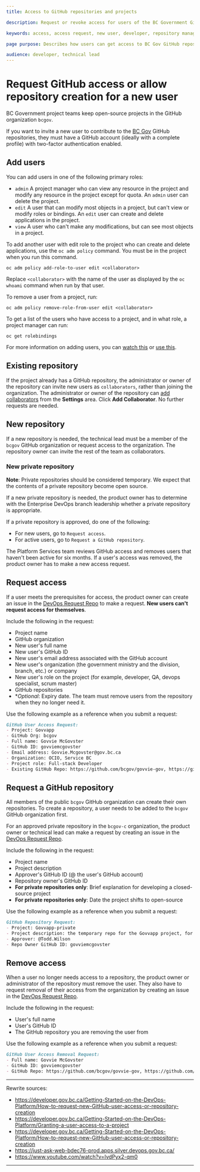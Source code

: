 ```yaml
---
title: Access to GitHub repositories and projects

description: Request or revoke access for users of the BC Government GitHub repositories.

keywords: access, access request, new user, developer, repository management, GitHub management

page purpose: Describes how users can get access to BC Gov GitHub repositories and projects, different types of access, and how to revoke a user's access.

audience: developer, technical lead
---
```


# Request GitHub access or allow repository creation for a new user

BC Government project teams keep open-source projects in the GitHub organization `bcgov`.

If you want to invite a new user to contribute to the [BC Gov](https://github.com/orgs/bcgov/dashboard) GitHub repositories, they must have a GitHub account (ideally with a complete profile) with two-factor authentication enabled.

## Add users

You can add users in one of the following primary roles:

* ``admin`` A project manager who can view any resource in the project and modify any resource in the project except for quota.  An ``admin`` user can delete the project.
* ``edit`` A user that can modify most objects in a project, but can't view or modify roles or bindings. An ``edit`` user can create and delete applications in the project.
* ``view`` A user who can't make any modifications, but can see most objects in a project.

To add another user with edit role to the project who can create and delete applications, use the ``oc adm policy`` command. You must be in the project when you run this command.

```
oc adm policy add-role-to-user edit <collaborator>
```

Replace ``<collaborator>`` with the name of the user as displayed by the ``oc whoami`` command when run by that user.

To remove a user from a project, run:

```
oc adm policy remove-role-from-user edit <collaborator>
```
To get a list of the users who have access to a project, and in what role, a project manager can run:
```
oc get rolebindings
```
For more information on adding users, you can [watch this](https://www.youtube.com/watch?v=IvdPyx2-qm0) or [use this](https://just-ask-web-bdec76-prod.apps.silver.devops.gov.bc.ca/). <!-- is this somewhat the correct place to include these links? -->
## Existing repository

If the project already has a GitHub repository, the administrator or owner of the repository can invite new users as `collaborators`, rather than joining the organization. The administrator or owner of the repository can [add collaborators](https://docs.github.com/en/organizations/managing-access-to-your-organizations-repositories/adding-outside-collaborators-to-repositories-in-your-organization) from the **Settings** area. Click **Add Collaborator**. No further requests are needed.

## New repository
<!-- who needs a new repository? "If [who?] needs a new repo" -->
If a new repository is needed, the technical lead must be a member of the `bcgov` GitHub organization or request access to the organization. The repository owner can invite the rest of the team as collaborators.

### New private repository

**Note**: Private repositories should be considered temporary. We expect that the contents of a private repository become open source.

If a new private repository is needed, the product owner has to determine with the Enterprise DevOps branch leadership whether a private repository is appropriate.

If a private repository is approved, do one of the following:

* For new users, go to `Request access`.
* For active users, go to `Request a GitHub repository`.

The Platform Services team reviews GitHub access and removes users that haven't been active for six months. If a user's access was removed, the product owner has to make a new access request.

## Request access

If a user meets the prerequisites for access, the product owner can create an issue in the [DevOps Request Repo](https://github.com/BCDevOps/devops-requests) to make a request. **New users can't request access for themselves**.

Include the following in the request:

* Project name
* GitHub organization
* New user's full name
* New user's GitHub ID
* New user's email address associated with the GitHub account
* New user's organization (the government ministry and the division, branch, etc.) or company
* New user's role on the project (for example, developer, QA, devops specialist, scrum master)
* GitHub repositories <!-- that they require access to? If they exist? -->
* **Optional*: Expiry date. The team must remove users from the repository when they no longer need it.

Use the following example as a reference when you submit a request:

```markdown
GitHub User Access Request:
- Project: Govvapp
- GitHub Org: bcgov
- Full name: Govvie McGovster
- GitHub ID: govviemcgovster
- Email address: Govvie.Mcgovster@gov.bc.ca
- Organization: OCIO, Service BC
- Project role: Full-stack Developer
- Existing GitHub Repo: https://github.com/bcgov/govvie-gov, https://github.com/bcgov/govviest-gov
```
## Request a GitHub repository

All members of the public `bcgov` GitHub organization can create their own repositories. To create a repository, a user needs to be added to the `bcgov` GitHub organization first.

For an approved private repository in the `bcgov-c` organization, the product owner or technical lead can make a request by creating an issue in the [DevOps Request Repo](https://github.com/BCDevOps/devops-requests).
<!-- are these a MUST include? If they are, we should say it-->
Include the following in the request:

* Project name
* Project description
* Approver's GitHub ID (@ the user's GitHub account)
* Repository owner's GitHub ID
* **For private repositories only**: Brief explanation for developing a closed-source project
* **For private repositories only**: Date the project shifts to open-source

Use the following example as a reference when you submit a request:

<!-- is this actually a good example? Can we update it? -->
```markdown
GitHub Repository Request:
- Project: Govvapp-private
- Project description: the temporary repo for the Govvapp project, for bla
- Approver: @Todd.Wilson
- Repo Owner GitHub ID: govviemcgovster
```

## Remove access

When a user no longer needs access to a repository, the product owner or administrator of the repository must remove the user. They also have to request removal of their access from the organization by creating an issue in the [DevOps Request Repo](https://github.com/BCDevOps/devops-requests).

Include the following in the request:

* User's full name
* User's GitHub ID
* The GitHub repository you are removing the user from

Use the following example as a reference when you submit a request: <!-- is this actually a good example? Can we update it? -->

```markdown
GitHub User Access Removal Request:
- Full name: Govvie McGovster
- GitHub ID: govviemcgovster
- GitHub Repo: https://github.com/bcgov/govvie-gov, https://github.com/bcgov/govviest-gov
```

---
Rewrite sources:
* https://developer.gov.bc.ca/Getting-Started-on-the-DevOps-Platform/How-to-request-new-GitHub-user-access-or-repository-creation
* https://developer.gov.bc.ca/Getting-Started-on-the-DevOps-Platform/Granting-a-user-access-to-a-project
* https://developer.gov.bc.ca/Getting-Started-on-the-DevOps-Platform/How-to-request-new-GitHub-user-access-or-repository-creation
* https://just-ask-web-bdec76-prod.apps.silver.devops.gov.bc.ca/
* https://www.youtube.com/watch?v=IvdPyx2-qm0
---
